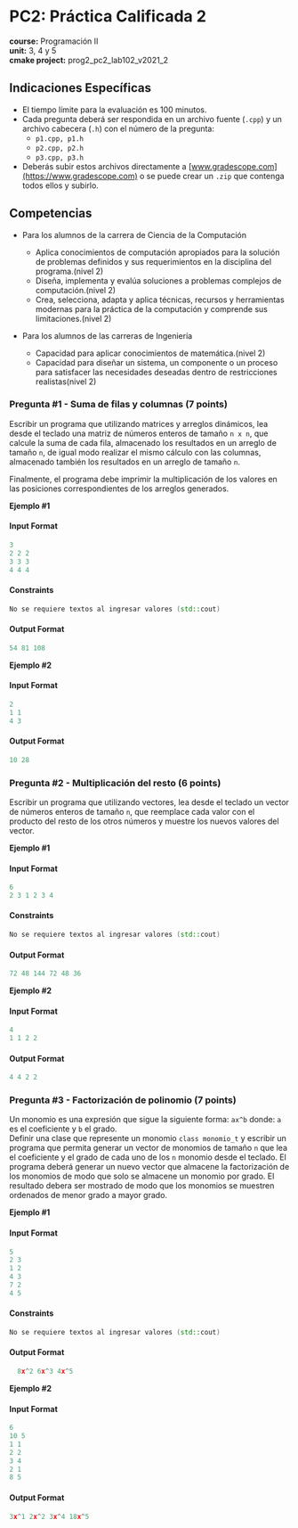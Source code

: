 # PC2: Práctica Calificada 2
**course:** Programación II  
**unit:** 3, 4 y 5  
**cmake project:** prog2_pc2_lab102_v2021_2

## Indicaciones Específicas
- El tiempo límite para la evaluación es 100 minutos.
- Cada pregunta deberá ser respondida en un archivo fuente (`.cpp`) y un archivo cabecera (`.h`) con el número de la pregunta:
  - `p1.cpp, p1.h`
  - `p2.cpp, p2.h`
  - `p3.cpp, p3.h`
- Deberás subir estos archivos directamente a [www.gradescope.com](https://www.gradescope.com) o se puede crear un `.zip` que contenga todos ellos y subirlo.

## Competencias
- Para los alumnos de la carrera de Ciencia de la Computación
  - Aplica conocimientos de computación apropiados para la solución de problemas definidos y sus requerimientos en la disciplina del programa.(nivel 2)
  - Diseña, implementa y evalúa soluciones a problemas complejos de computación.(nivel 2)
  - Crea, selecciona, adapta y aplica técnicas, recursos y herramientas modernas para la práctica de la computación y comprende sus limitaciones.(nivel 2)

- Para los alumnos de las carreras de Ingeniería
  - Capacidad para aplicar conocimientos de matemática.(nivel 2)
  - Capacidad para diseñar un sistema, un componente o un proceso para satisfacer las necesidades deseadas dentro de restricciones realistas(nivel 2)

### Pregunta #1 - Suma de filas y columnas (7 points)

Escribir un programa que utilizando matrices y arreglos dinámicos, lea desde el teclado una matriz de números enteros de tamaño `n x n`, que calcule la suma de cada fila, almacenado los resultados en un arreglo de tamaño `n`, de igual modo realizar el mismo cálculo con las columnas, almacenado también los resultados en un arreglo de tamaño `n`.

Finalmente, el programa debe imprimir la multiplicación de los valores en las posiciones correspondientes de los arreglos generados.

**Ejemplo #1**
#### Input Format
```cpp
3
2 2 2
3 3 3
4 4 4
```

#### Constraints
```cpp
No se requiere textos al ingresar valores (std::cout)
```

#### Output Format
```cpp
54 81 108
```

**Ejemplo #2**
#### Input Format
```cpp
2
1 1
4 3
```
#### Output Format
```cpp
10 28
```

### Pregunta #2 - Multiplicación del resto (6 points)

Escribir un programa que utilizando vectores, lea desde el teclado un vector de números enteros de tamaño `n`, que reemplace cada valor con el producto del resto de los otros números y muestre los nuevos valores del vector.

**Ejemplo #1**
#### Input Format
```cpp
6
2 3 1 2 3 4
```

#### Constraints
```cpp
No se requiere textos al ingresar valores (std::cout)
```

#### Output Format
```cpp
72 48 144 72 48 36
```

**Ejemplo #2**
#### Input Format
```cpp
4
1 1 2 2
```
#### Output Format
```cpp
4 4 2 2
```

### Pregunta #3 - Factorización de polinomio (7 points)

Un monomio es una expresión que sigue la siguiente forma: `ax^b` donde: `a` es el coeficiente y `b` el grado.  
Definir una clase que represente un monomio `class monomio_t` y escribir un programa que permita generar un vector de monomios de tamaño `n` que lea el coeficiente y el grado de cada uno de los `n` monomio desde el teclado.
El programa deberá generar un nuevo vector que almacene la factorización de los monomios de modo que solo se almacene un monomio por grado. El resultado debera ser mostrado de modo que los monomios se muestren ordenados de menor grado a mayor grado.

**Ejemplo #1**
#### Input Format
```cpp
5
2 3
1 2
4 3
7 2
4 5
```

#### Constraints
```cpp
No se requiere textos al ingresar valores (std::cout)
```

#### Output Format
```cpp
  8x^2 6x^3 4x^5
```

**Ejemplo #2**
#### Input Format
```cpp
6
10 5
1 1
2 2
3 4
2 1
8 5
```
#### Output Format
```cpp
3x^1 2x^2 3x^4 18x^5
```
